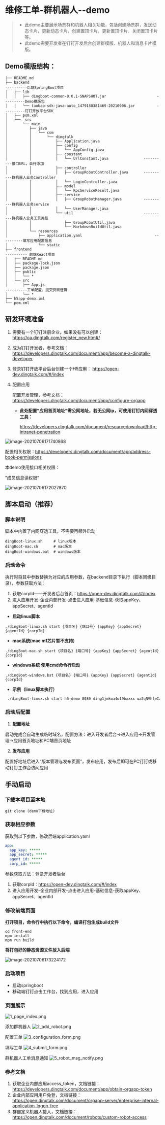 # 维修工单-群机器人--demo
> - 此demo主要展示场景群和机器人相关功能，包括创建场景群，发送动态卡片，更新动态卡片，创建置顶卡片，更新置顶卡片，关闭置顶卡片等。
> - 此demo需要开发者在钉钉开发后台创建群模版、机器人和消息卡片模版。

## Demo模版结构：
```
├── README.md
├── backend                                                                                ----------后端SpringBoot项目
│   ├── lib
│   │   ├── dingboot-common-0.0.1-SNAPSHOT.jar                       ----------Demo模版包
│   │   └── taobao-sdk-java-auto_1479188381469-20210906.jar          ----------钉钉开放平台SDK
│   ├── pom.xml
│   └──  src
│       └── main
│          ├── java
│          │   └── com
│          │       └── dingtalk
│          │           ├── Application.java
│          │           ├── config
│          │           │   └── AppConfig.java
│          │           ├── constant
│          │           │   └── UrlConstant.java                ----------接口URL，自行添加
│          │           ├── controller
│          │           │   ├── GroupRobotController.java       ----------群机器人业务Controller
│          │           │   └── LoginController.java
│          │           ├── model
│          │           │   └── RpcServiceResult.java
│          │           ├── service
│          │           │   ├── GroupRobotManager.java          ----------群机器人业务service
│          │           │   └── UserManager.java
│          │           └── util                                ----------群机器人业务工具类包
│          │               ├── GroupRobotUtil.java                  
│          │               └── MarkdownBuildUtil.java
│          └── resources
│              ├── application.yaml                                 ----------填写应用配置信息
│              └── static
├── frontend                                                                                 ---------- 前端React项目
│   ├── README.md
│   ├── package-lock.json
│   ├── package.json
│   ├── public
│   │   └── *
│   └── src
│       ├── App.js                                                       ----------工单配置、提交页面逻辑
│       └── *
├── h5app-demo.iml
└── pom.xml
```
## 研发环境准备

1. 需要有一个钉钉注册企业，如果没有可以创建：https://oa.dingtalk.com/register_new.htm#/

2. 成为钉钉开发者，参考文档：https://developers.dingtalk.com/document/app/become-a-dingtalk-developer

3. 登录钉钉开放平台后台创建一个H5应用： https://open-dev.dingtalk.com/#/index

4. 配置应用

   配置开发管理，参考文档：https://developers.dingtalk.com/document/app/configure-orgapp

    - **此处配置“应用首页地址”需公网地址，若无公网ip，可使用钉钉内网穿透工具：**

      https://developers.dingtalk.com/document/resourcedownload/http-intranet-penetration

![image-20210706171740868](https://img.alicdn.com/imgextra/i4/O1CN01C9ta8k1L3KzzYEPiH_!!6000000001243-2-tps-953-517.png)



配置相关权限：https://developers.dingtalk.com/document/app/address-book-permissions

本demo使用接口相关权限：

”成员信息读权限“

![image-20210706172027870](https://img.alicdn.com/imgextra/i3/O1CN016WCr6428wDdBhkWi6_!!6000000007996-2-tps-1358-571.png)

## 脚本启动（推荐）

### 脚本说明

脚本中内置了内网穿透工具，不需要再额外启动

```shell
dingBoot-linux.sh     # linux版本
dingBoot-mac.sh       # mac版本
dingBoot-windows.bat  # windows版本
```

### 启动命令

执行时将其中参数替换为对应的应用参数，在backend目录下执行（脚本同级目录），参数获取方法：

1. 获取corpId——开发者后台首页：https://open-dev.dingtalk.com/#/index
2. 进入应用开发-企业内部开发-点击进入应用-基础信息-获取appKey、appSecret、agentId

- **启动linux脚本**

```shell
./dingBoot-linux.sh start {项目名} {端口号} {appKey} {appSecret} {agentId} {corpId}
```
- **mac系统(mac m1芯片暂不支持)**

```shell
./dingBoot-mac.sh start {项目名} {端口号} {appKey} {appSecret} {agentId} {corpId}
```
- **windows系统 使用cmd命令行启动**

```shell
./dingBoot-windows.bat {项目名} {端口号} {appKey} {appSecret} {agentId} {corpId}
```

- **示例（linux脚本执行）**

```sh
 ./dingBoot-linux.sh start h5-demo 8080 ding1jmkwa4o19bxxxx ua2qNVhleIx14ld6xgoZqtg84EE94sbizRvCimfXrIqYCeyj7b8QvqYxxx 122549400 ding9f50b15bccd1000
```

### 启动后配置

1. **配置地址**

启动完成会自动生成临时域名，配置方法：进入开发者后台->进入应用->开发管理->应用首页地址和PC端首页地址

2. **发布应用**

配置好地址后进入“版本管理与发布页面”，发布应用，发布后即可在PC钉钉或移动钉钉工作台访问应用

## 手动启动

### 下载本项目至本地

```shell
git clone (demo下载地址)
```

### 获取相应参数

获取到以下参数，修改后端application.yaml

```yaml
app:
  app_key: *****
  app_secret: *****
  agent_id: *****
  corp_id: *****
```

参数获取方法：登录开发者后台

1. 获取corpId：https://open-dev.dingtalk.com/#/index
2. 进入应用开发-企业内部开发-点击进入应用-基础信息-获取appKey、appSecret、agentId

### 修改前端页面

**打开项目，命令行中执行以下命令，编译打包生成build文件**

```shell
cd front-end
npm install
npm run build
```

**将打包好的静态资源文件放入后端**

![image-20210706173224172](https://img.alicdn.com/imgextra/i2/O1CN01QLp1Qw1TCVrPddfjZ_!!6000000002346-2-tps-322-521.png)

### 启动项目

- 启动springboot
- 移动端钉钉点击工作台，找到应用，进入应用

### 页面展示
![1_page_index.png](https://img.alicdn.com/imgextra/i1/O1CN01JVbuT225QD98ihIVI_!!6000000007520-0-tps-592-1280.jpg)

添加群机器人
![2_add_robot.png](https://img.alicdn.com/imgextra/i3/O1CN01ZLoUyk1bAErKUznFb_!!6000000003424-2-tps-676-588.png)

配置工单
![3_configuration_form.png](https://img.alicdn.com/imgextra/i3/O1CN01voTWSY1hCQRhtRvRG_!!6000000004241-0-tps-592-1280.jpg)

填写工单
![4_submit_form.png](https://img.alicdn.com/imgextra/i2/O1CN01eCr2Nh26tLxjPPZqw_!!6000000007719-0-tps-592-1280.jpg)

群机器人工单消息通知
![5_robot_msg_notify.png](https://img.alicdn.com/imgextra/i1/O1CN01UNVhqC1g9OCloXDKX_!!6000000004099-0-tps-592-1280.jpg)

### **参考文档**

1. 获取企业内部应用access_token，文档链接：https://developers.dingtalk.com/document/app/obtain-orgapp-token
2. 企业内部应用用户免登，文档链接：https://open.dingtalk.com/document/orgapp-server/enterprise-internal-application-logon-free
3. 群自定义机器人接入，文档链接：https://open.dingtalk.com/document/robots/custom-robot-access
